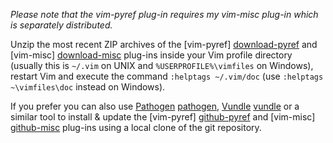 *Please note that the vim-pyref plug-in requires my vim-misc plug-in which is separately distributed.*

Unzip the most recent ZIP archives of the [vim-pyref] [download-pyref] and [vim-misc] [download-misc] plug-ins inside your Vim profile directory (usually this is `~/.vim` on UNIX and `%USERPROFILE%\vimfiles` on Windows), restart Vim and execute the command `:helptags ~/.vim/doc` (use `:helptags ~\vimfiles\doc` instead on Windows).

If you prefer you can also use [Pathogen] [pathogen], [Vundle] [vundle] or a similar tool to install & update the [vim-pyref] [github-pyref] and [vim-misc] [github-misc] plug-ins using a local clone of the git repository.


[download-misc]: http://peterodding.com/code/vim/downloads/misc.zip
[download-pyref]: http://peterodding.com/code/vim/downloads/pyref.zip
[github-misc]: http://github.com/xolox/vim-misc
[github-pyref]: http://github.com/xolox/vim-pyref
[pathogen]: http://www.vim.org/scripts/script.php?script_id=2332
[vundle]: https://github.com/gmarik/vundle
